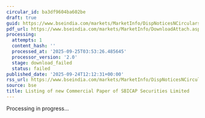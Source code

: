 ```yaml
---
circular_id: ba3df9604ba602be
draft: true
guid: https://www.bseindia.com/markets/MarketInfo/DispNoticesNCirculars.aspx?Noticeid={B87ED844-6B24-41C0-8A22-3D9EB8B3AF50}&noticeno=20250924-30&dt=09/24/2025&icount=30&totcount=75&flag=0
pdf_url: https://www.bseindia.com/markets/MarketInfo/DownloadAttach.aspx?id=20250924-30&attachedId=
processing:
  attempts: 1
  content_hash: ''
  processed_at: '2025-09-25T03:53:26.485645'
  processor_version: '2.0'
  stage: download_failed
  status: failed
published_date: '2025-09-24T12:12:31+00:00'
rss_url: https://www.bseindia.com/markets/MarketInfo/DispNoticesNCirculars.aspx?Noticeid={B87ED844-6B24-41C0-8A22-3D9EB8B3AF50}&noticeno=20250924-30&dt=09/24/2025&icount=30&totcount=75&flag=0
source: bse
title: Listing of new Commercial Paper of SBICAP Securities Limited
---
```


Processing in progress...